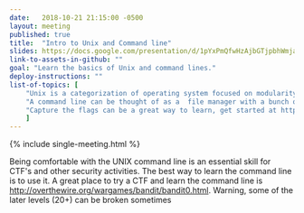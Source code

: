 ```yaml
---
date:   2018-10-21 21:15:00 -0500
layout: meeting
published: true
title:  "Intro to Unix and Command line"
slides: https://docs.google.com/presentation/d/1pYxPmQfwHzAjbGTjpbhWmjaU6jC2EtJzrGei7NCTCAg/edit?usp=sharing
link-to-assets-in-github: ""
goal: "Learn the basics of Unix and command lines."
deploy-instructions: ""
list-of-topics: [
	"Unix is a categorization of operating system focused on modularity.",
	"A command line can be thought of as a  file manager with a bunch of extra features.",
    "Capture the flags can be a great way to learn, get started at http://overthewire.org/wargames/bandit/bandit0.html"
	]
---
```


{% include single-meeting.html  %}

Being comfortable with the UNIX command line is an essential skill for CTF's and other security activities.
The best way to learn the command line is to use it. A great place to try a CTF and learn the command line
is http://overthewire.org/wargames/bandit/bandit0.html. Warning, some of the later levels (20+) can be broken sometimes
